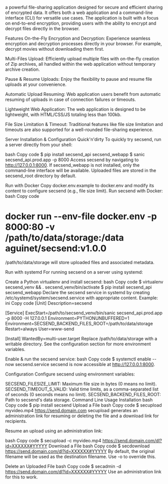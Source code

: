  a powerful file-sharing application designed for secure and efficient sharing of encrypted data. It offers both a web application and a command-line interface (CLI) for versatile use cases. The application is built with a focus on end-to-end encryption, providing users with the ability to encrypt and decrypt files directly in the browser.

Features
On-the-Fly Encryption and Decryption: Experience seamless encryption and decryption processes directly in your browser. For example, decrypt movies without downloading them first.

Multi-Files Upload: Efficiently upload multiple files with on-the-fly creation of Zip archives, all handled within the web application without temporary archive creation.

Pause & Resume Uploads: Enjoy the flexibility to pause and resume file uploads at your convenience.

Automatic Upload Resuming: Web application users benefit from automatic resuming of uploads in case of connection failures or timeouts.

Lightweight Web Application: The web application is designed to be lightweight, with HTML/CSS/JS totaling less than 100kb.

File Size Limitation & Timeout: Traditional features like file size limitation and timeouts are also supported for a well-rounded file-sharing experience.

Server Installation & Configuration
Quick'n'dirty
To quickly try secsend, run a server directly from your shell:

bash
Copy code
$ pip install secsend_api secsend_webapp
$ sanic secsend_api.prod.app -p 8000
Access secsend by navigating to http://127.0.0.1:8000. If secsend_webapp is not installed, only the command-line interface will be available. Uploaded files are stored in the secsend_root directory by default.

Run with Docker
Copy docker.env.example to docker.env and modify its content to configure secsend (e.g., file size limit).
Run secsend with Docker:
bash
Copy code
# docker run --env-file docker.env -p 8000:80 -v /path/to/data/storage:/data aguinet/secsend:v1.0.0
/path/to/data/storage will store uploaded files and associated metadata.

Run with systemd
For running secsend on a server using systemd:

Create a Python virtualenv and install secsend:
bash
Copy code
$ virtualenv secsend_venv && . secsend_venv/bin/activate
$ pip install secsend_api secsend_webapp
Declare the secsend service in systemd by creating /etc/systemd/system/secsend.service with appropriate content. Example:
ini
Copy code
[Unit]
Description=secsend

[Service]
ExecStart=/path/to/secsend_venv/bin/sanic secsend_api.prod.app -p 8000 -H 127.0.0.1
Environment=PYTHONUNBUFFERED=1
Environment=SECSEND_BACKEND_FILES_ROOT=/path/to/data/storage
Restart=always
User=www-send

[Install]
WantedBy=multi-user.target
Replace /path/to/data/storage with a writable directory. See the configuration section for more environment variables.

Enable & run the secsend service:
bash
Copy code
$ systemctl enable --now secsend.service
secsend is now accessible at http://127.0.0.1:8000.

Configuration
Configure secsend using environment variables:

SECSEND_FILESIZE_LIMIT: Maximum file size in bytes (0 means no limit).
SECSEND_TIMEOUT_S_VALID: Valid time limits, as a comma-separated list of seconds (0 seconds means no limit).
SECSEND_BACKEND_FILES_ROOT: Path to secsend's data storage.
Command Line Usage
Installation
bash
Copy code
$ pip install secsend
Upload a File
bash
Copy code
$ secupload myvideo.mp4 https://send.domain.com
secupload generates an administration link for resuming or deleting the file and a download link for recipients.

Resume an upload using an administration link:

bash
Copy code
$ secupload -c myvideo.mp4 https://send.domain.com/dl?id=XXXXXX#YYYYY
Download a File
bash
Copy code
$ secdownload https://send.domain.com/dl?id=XXXXXX#YYYYY
By default, the original filename will be used as the destination filename. Use -o to override this.

Delete an Uploaded File
bash
Copy code
$ secadmin -d https://send.domain.com/dl?id=XXXXXX#YYYYY
Use an administration link for this to work.




